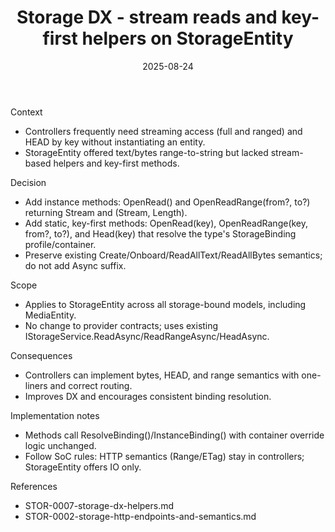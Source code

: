 ﻿---
id: STOR-0008
slug: STOR-0008-storage-dx-stream-and-key-first-helpers
domain: storage
status: accepted
date: 2025-08-24
title: Storage DX - stream reads and key-first helpers on StorageEntity
---

Context

- Controllers frequently need streaming access (full and ranged) and HEAD by key without instantiating an entity.
- StorageEntity offered text/bytes range-to-string but lacked stream-based helpers and key-first methods.

Decision

- Add instance methods: OpenRead() and OpenReadRange(from?, to?) returning Stream and (Stream, Length).
- Add static, key-first methods: OpenRead(key), OpenReadRange(key, from?, to?), and Head(key) that resolve the type's StorageBinding profile/container.
- Preserve existing Create/Onboard/ReadAllText/ReadAllBytes semantics; do not add Async suffix.

Scope

- Applies to StorageEntity<TEntity> across all storage-bound models, including MediaEntity<TEntity>.
- No change to provider contracts; uses existing IStorageService.ReadAsync/ReadRangeAsync/HeadAsync.

Consequences

- Controllers can implement bytes, HEAD, and range semantics with one-liners and correct routing.
- Improves DX and encourages consistent binding resolution.

Implementation notes

- Methods call ResolveBinding()/InstanceBinding() with container override logic unchanged.
- Follow SoC rules: HTTP semantics (Range/ETag) stay in controllers; StorageEntity offers IO only.

References

- STOR-0007-storage-dx-helpers.md
- STOR-0002-storage-http-endpoints-and-semantics.md

